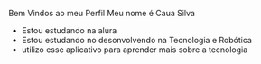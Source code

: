 Bem Vindos ao meu Perfil
Meu nome é Caua Silva

* Estou estudando na alura
* Estou estudando no desonvolvendo na Tecnologia e Robótica
* utilizo esse aplicativo para aprender mais sobre a tecnologia
